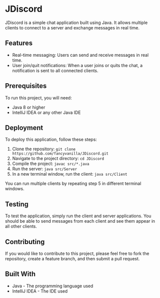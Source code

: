 # JDiscord

JDiscord is a simple chat application built using Java. It allows multiple clients to connect to a server and exchange messages in real time.

## Features

- Real-time messaging: Users can send and receive messages in real time.
- User join/quit notifications: When a user joins or quits the chat, a notification is sent to all connected clients.

## Prerequisites

To run this project, you will need:

- Java 8 or higher
- IntelliJ IDEA or any other Java IDE

## Deployment

To deploy this application, follow these steps:

1. Clone the repository: `git clone https://github.com/fancyvanilla/JDiscord.git`
2. Navigate to the project directory: `cd JDiscord`
3. Compile the project: `javac src/*.java`
4. Run the server: `java src/Server`
5. In a new terminal window, run the client: `java src/Client`

You can run multiple clients by repeating step 5 in different terminal windows.

## Testing

To test the application, simply run the client and server applications. You should be able to send messages from each client and see them appear in all other clients.

## Contributing

If you would like to contribute to this project, please feel free to fork the repository, create a feature branch, and then submit a pull request.

## Built With

- Java - The programming language used
- IntelliJ IDEA - The IDE used

